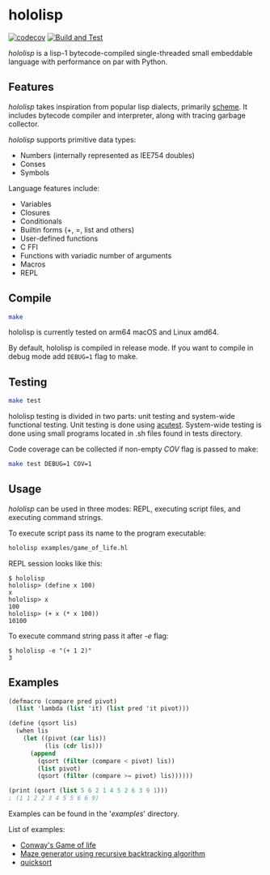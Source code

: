 # hololisp

[![codecov](https://codecov.io/gh/Holodome/hololisp/branch/master/graph/badge.svg?token=U41DRI0GU9)](https://codecov.io/gh/Holodome/hololisp)
[![Build and Test](https://github.com/Holodome/hololisp/actions/workflows/test.yml/badge.svg)](https://github.com/Holodome/hololisp/actions/workflows/test.yml)

*hololisp* is a lisp-1 bytecode-compiled single-threaded small embeddable language with performance on par with Python.

## Features

*hololisp* takes inspiration from popular lisp dialects, primarily [scheme](https://en.wikipedia.org/wiki/Scheme_(programming_language)). It includes bytecode compiler and interpreter, along with tracing garbage collector. 

*hololisp* supports primitive data types:
* Numbers (internally represented as IEE754 doubles)
* Conses
* Symbols

Language features include:
* Variables
* Closures
* Conditionals
* Builtin forms (+, =, list and others)
* User-defined functions
* C FFI
* Functions with variadic number of arguments
* Macros
* REPL

## Compile

```bash
make
```

hololisp is currently tested on arm64 macOS and Linux amd64. 

By default, hololisp is compiled in release mode. If you want to compile in debug mode add `DEBUG=1` flag to make.

## Testing

```bash
make test
```

hololisp testing is divided in two parts: unit testing and system-wide functional testing. Unit testing is done using [acutest](https://github.com/mity/acutest). System-wide testing is
done using small programs located in .sh files found in tests directory.

Code coverage can be collected if non-empty *COV* flag is passed to make:
```bash
make test DEBUG=1 COV=1
```

## Usage

*hololisp* can be used in three modes: REPL, executing script files, and executing command strings.

To execute script pass its name to the program executable:

```bash
hololisp examples/game_of_life.hl
```

REPL session looks like this:

```shell
$ hololisp
hololisp> (define x 100)
x
hololisp> x
100
hololisp> (+ x (* x 100))
10100
```

To execute command string pass it after *-e* flag:

```shell
$ hololisp -e "(+ 1 2)"
3
```

## Examples

```scheme
(defmacro (compare pred pivot)
  (list 'lambda (list 'it) (list pred 'it pivot)))

(define (qsort lis)
  (when lis
    (let ((pivot (car lis)) 
          (lis (cdr lis)))
      (append
        (qsort (filter (compare < pivot) lis))
        (list pivot)
        (qsort (filter (compare >= pivot) lis))))))

(print (qsort (list 5 6 2 1 4 5 2 6 3 9 1)))
; (1 1 2 2 3 4 5 5 6 6 9)
```

Examples can be found in the '*examples*' directory.

List of examples: 
* [Conway's Game of life](examples/game_of_life.hl)
* [Maze generator using recursive backtracking algorithm](examples/mazegen.hl)
* [quicksort](examples/quicksort.hl)

